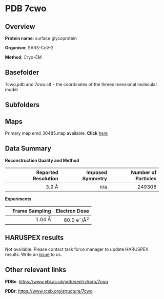 # PDB 7cwo

## Overview

**Protein name**: surface glycoprotein

**Organism**: SARS-CoV-2

**Method**: Cryo-EM



## Basefolder

7cwo.pdb and 7cwo.cif - the coordinates of the threedimensional molecular model

## Subfolders









## Maps

Primary map emd_30485.map available. **Click** [here](http://ftp.wwpdb.org/pub/emdb/structures/EMD-30485/map/) 

## Data Summary
**Reconstruction Quality and Method**

|   | Reported Resolution | Imposed Symmetry | Number of Particles |
|---|-------------:|----------------:|--------------:|
|   |3.9 Å|n/a|249308|

**Experiments**

|   | Frame Sampling | Electron Dose |
|---|-------------:|----------------:|
|   |1.04 Å|60.0 e<sup>-</sup>/Å<sup>2</sup>|

## HARUSPEX results

Not available. Please contact task force manager to update HARUSPEX results. Write an [issue](https://github.com/thorn-lab/coronavirus_structural_task_force/issues) to us.

## Other relevant links 
**PDBe**:  https://www.ebi.ac.uk/pdbe/entry/pdb/7cwo
 
**PDBr**: https://www.rcsb.org/structure/7cwo 
